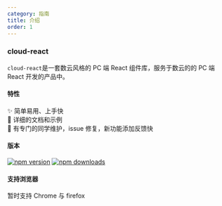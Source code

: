 ```yaml
---
category: 指南
title: 介绍
order: 1
---
```


### cloud-react

`cloud-react`是一套数云风格的 PC 端 React 组件库，服务于数云的的 PC 端 React 开发的产品中。

#### 特性

✨ 简单易用、上手快  
📃 详细的文档和示例  
🌈 有专门的同学维护，issue 修复，新功能添加反馈快

#### 版本

[![npm version](https://img.shields.io/npm/v/cloud-react.svg?style=flat-square)](https://www.npmjs.com/package/cloud-react)
[![npm downloads](https://img.shields.io/npm/dt/cloud-react.svg?style=flat-square)](https://www.npmjs.com/package/cloud-react)

#### 支持浏览器

暂时支持 Chrome 与 firefox
